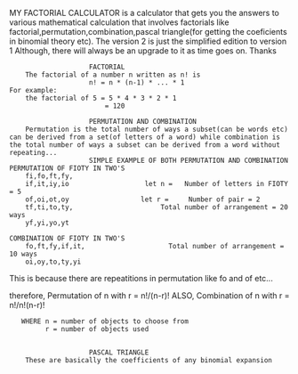 

 MY FACTORIAL CALCULATOR  is a calculator that gets you the answers to various mathematical calculation that involves factorials like factorial,permutation,combination,pascal triangle(for getting the coeficients in binomial theory etc).
 The version 2 is just the simplified edition to version 1
 Although, there will always be an upgrade to it as time goes on.
 Thanks

                        FACTORIAL
        The factorial of a number n written as n! is
                        n! = n * (n-1) * ... * 1
    For example:
        the factorial of 5 = 5 * 4 * 3 * 2 * 1
                            = 120

                        PERMUTATION AND COMBINATION
        Permutation is the total number of ways a subset(can be words etc) can be derived from a set(of letters of a word) while combination is the total number of ways a subset can be derived from a word without repeating...
                        SIMPLE EXAMPLE OF BOTH PERMUTATION AND COMBINATION
    PERMUTATION OF FIOTY IN TWO'S                                   
        fi,fo,ft,fy,
        if,it,iy,io                   let n =   Number of letters in FIOTY = 5
        of,oi,ot,oy                  let r =     Number of pair = 2
        tf,ti,to,ty,                      Total number of arrangement = 20 ways
        yf,yi,yo,yt

    COMBINATION OF FIOTY IN TWO'S
        fo,ft,fy,if,it,                     Total number of arrangement = 10 ways
        oi,oy,to,ty,yi

This is because there are repeatitions in permutation like fo and of etc...

therefore,
                    Permutation of n with r = n!/(n-r)!
       ALSO,        Combination of n with r = n!/n!(n-r)!

       WHERE n = number of objects to choose from
             r = number of objects used 


                        PASCAL TRIANGLE
        These are basically the coefficients of any binomial expansion
